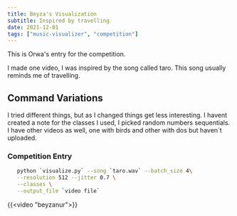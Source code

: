 ```yaml
---
title: Beyza's Visualization
subtitle: Inspired by travelling
date: 2021-12-01
tags: ["music-visualizer", "competition"]
---
```


This is Orwa's entry for the competition.

I made one video, I was inspired by the song called taro. This song usually reminds me of travelling.

## Command Variations

I tried different things, but as I changed things get less interesting. I havent created a note for the classes I used, I picked random numbers sequentials. I have other videos as well, one with birds and other with dos but haven´t uploaded.

### Competition Entry 

```bash
   python `visualize.py` --song `taro.wav` --batch_size 4\
   --resolution 512 --jitter 0.7 \
   --classes \
   --output_file `video file`
```

{{<video "beyzanur">}}

